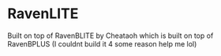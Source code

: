 # RavenLITE
Built on top of RavenBLITE by Cheataoh which is built on top of RavenBPLUS (I couldnt build it 4 some reason help me lol)
